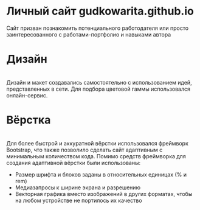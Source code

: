 # Личный сайт gudkowarita.github.io

Сайт призван познакомить потенциального работодателя или просто заинтересованного с работами-портфолио и навыками автора
<br>
<h1>Дизайн</h1>
<br>
Дизайн и макет создавались самостоятельно с использованием идей, представленных в сети. Для подбора цветовой гаммы использовался онлайн-сервис.
<h1>Вёрстка</h1>
<br>
Для более быстрой и аккуратной вёрстки использовался фреймворк Bootstrap, что также позволило сделать сайт адаптивным с минимальным количеством кода. Помимо средств фреймворка для создания адаптивной вёрстки были использованы:
<ul>
  <li>Размер шрифта и блоков заданы в относительных единицах (% и rem)</li>
  <li>Медиазапросы к ширине экрана и разрешению</li>
  <li>Векторная графика вместо изображений в других форматах, чтобы на любом устройстве не портилось их качество</li>
</ul>
